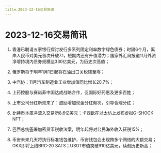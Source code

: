 ```yaml
---
title:2023-12-16交易简讯
---
```

# 2023-12-16交易简讯

1. 香港已聘请五家银行探讨发行多系列固定利率数字绿色债券；时隔6个月，离岸人民币对美元首次升破7.1，短期内还有升值潜力；国家外汇局报道11月外资净增持境内债券规模达330亿美元，为历史次高值；

2. 俄罗斯将于明年1月1日起将石油出口关税降至零；

3. 中汽协：11月汽车制造业工业增加值同比增长20.7%；

4. 上药控股与赛诺菲中国达成战略合作，促国际好药惠及更多百姓；

5. 上市公司分红新规来了：鼓励增加现金分红频次，引导合理分红；

6. 比特币本周净流入交易所8.6亿美元；卡西欧在以太坊上发布虚拟G-SHOCK NFT；

7. 巴西总统签署加密货币税收法案，明年起将对公民海外收入征税15%；

8. 币安未来几天将执行标准钱包维护，币安钱包会出现跨多个网络的大额交易；OKX即将上线BRC-20 SATS；USDT市值突破910亿美元，续创历史新高；